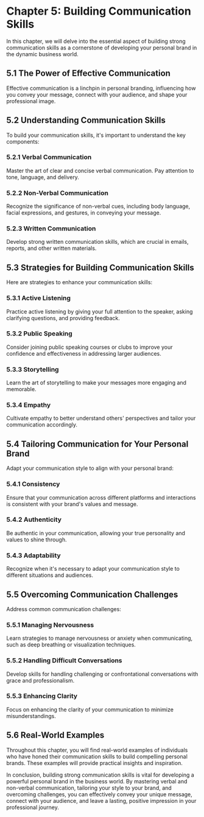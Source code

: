 Chapter 5: Building Communication Skills
========================================

In this chapter, we will delve into the essential aspect of building strong communication skills as a cornerstone of developing your personal brand in the dynamic business world.

5.1 The Power of Effective Communication
----------------------------------------

Effective communication is a linchpin in personal branding, influencing how you convey your message, connect with your audience, and shape your professional image.

5.2 Understanding Communication Skills
--------------------------------------

To build your communication skills, it's important to understand the key components:

### 5.2.1 Verbal Communication

Master the art of clear and concise verbal communication. Pay attention to tone, language, and delivery.

### 5.2.2 Non-Verbal Communication

Recognize the significance of non-verbal cues, including body language, facial expressions, and gestures, in conveying your message.

### 5.2.3 Written Communication

Develop strong written communication skills, which are crucial in emails, reports, and other written materials.

5.3 Strategies for Building Communication Skills
------------------------------------------------

Here are strategies to enhance your communication skills:

### 5.3.1 Active Listening

Practice active listening by giving your full attention to the speaker, asking clarifying questions, and providing feedback.

### 5.3.2 Public Speaking

Consider joining public speaking courses or clubs to improve your confidence and effectiveness in addressing larger audiences.

### 5.3.3 Storytelling

Learn the art of storytelling to make your messages more engaging and memorable.

### 5.3.4 Empathy

Cultivate empathy to better understand others' perspectives and tailor your communication accordingly.

5.4 Tailoring Communication for Your Personal Brand
---------------------------------------------------

Adapt your communication style to align with your personal brand:

### 5.4.1 Consistency

Ensure that your communication across different platforms and interactions is consistent with your brand's values and message.

### 5.4.2 Authenticity

Be authentic in your communication, allowing your true personality and values to shine through.

### 5.4.3 Adaptability

Recognize when it's necessary to adapt your communication style to different situations and audiences.

5.5 Overcoming Communication Challenges
---------------------------------------

Address common communication challenges:

### 5.5.1 Managing Nervousness

Learn strategies to manage nervousness or anxiety when communicating, such as deep breathing or visualization techniques.

### 5.5.2 Handling Difficult Conversations

Develop skills for handling challenging or confrontational conversations with grace and professionalism.

### 5.5.3 Enhancing Clarity

Focus on enhancing the clarity of your communication to minimize misunderstandings.

5.6 Real-World Examples
-----------------------

Throughout this chapter, you will find real-world examples of individuals who have honed their communication skills to build compelling personal brands. These examples will provide practical insights and inspiration.

In conclusion, building strong communication skills is vital for developing a powerful personal brand in the business world. By mastering verbal and non-verbal communication, tailoring your style to your brand, and overcoming challenges, you can effectively convey your unique message, connect with your audience, and leave a lasting, positive impression in your professional journey.

